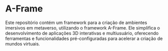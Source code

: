 # A-Frame
Este repositório contém um framework para a criação de ambientes imersivos em metaverso, utilizando o framework A-Frame. Ele simplifica o desenvolvimento de aplicações 3D interativas e multiusuário, oferecendo ferramentas e funcionalidades pré-configuradas para acelerar a criação de mundos virtuais.
